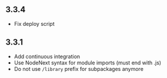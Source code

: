 ## 3.3.4
- Fix deploy script

## 3.3.1
- Add continuous integration
- Use NodeNext syntax for module imports (must end with .js)
- Do not use `/library` prefix for subpackages anymore
